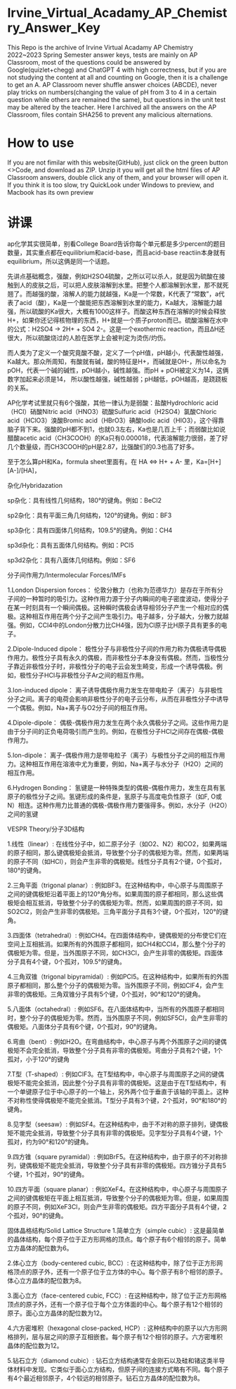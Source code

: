 # Irvine_Virtual_Acadamy_AP_Chemistry_Answer_Key
This Repo is the archive of Irvine Virtual Acadamy AP Chemistry 2022~2023 Spring Semester answer keys, tests are mainly on AP Classroom, most of the questions could be answered by Google(quizlet+chegg) and ChatGPT 4 with high correctness, but if you are not studying the content at all and counting on Google, then it is a challenge to get an A. AP Classroom never shuffle answer choices (ABCDE), never play tricks on numbers(changing the value of pH from 3 to 4 in a certain question while others are remained the same), but questions in the unit test may be altered by the teacher. Here I archived all the answers on the AP Classroom, files contain SHA256 to prevent any malicious alternations. 
# How to use
If you are not fimilar with this website(GitHub), just click on the green button <>Code, and download as ZIP. Unzip it you will get all the html files of AP Classroom answers, double click any of them, and your browser will open it. If you think it is too slow, try QuickLook under Windows to preview, and Macbook has its own preview

# 讲课
ap化学其实很简单，别看College Board告诉你每个单元都是多少percent的题目数量，其实重点都在equilibrium和acid-base，而且acid-base reactiin本身就有equilibrium，所以这俩是同一个话题。

先讲点基础概念，强酸，例如H2SO4硫酸，之所以可以杀人，就是因为硫酸在接触到人的皮肤之后，可以把人皮肤溶解到水里。把整个人都溶解到水里，那不就死翘了。而越强的酸，溶解人的能力就越强，Ka是一个常数，K代表了“常数”，a代表了acid（酸），Ka是一个酸能把东西溶解到水里的能力，Ka越大，溶解能力越强，所以硫酸的Ka很大，大概有1000这样子。而酸这种东西在溶解的时候会释放H+，如果你还记得核物理的东西，H+就是一个质子proton而已。硫酸溶解在水中的公式：H2SO4 → 2H+ + SO4 2-。这是一个exothermic reaction，而且ΔH还很大，所以硫酸烧过的人脸在医学上会被判定为烫伤/灼伤。

而人类为了定义一个酸究竟酸不酸，定义了一个pH值，pH越小，代表酸性越强，Ka越大。那众所周知，有酸就有碱，酸的特征是H+，而碱就是OH-，所以命名为pOH，代表一个碱的碱性，pOH越小，碱性越强。而pH + pOH被定义为14，这俩数字加起来必须是14， 所以酸性越强，碱性越弱；pH越低，pOH越高，是跷跷板的关系。

AP化学考试里就只有6个强酸，其他一律认为是弱酸：盐酸Hydrochloric acid（HCl）硝酸Nitric acid（HNO3）硫酸Sulfuric acid（H2SO4）氯酸Chloric acid（HClO3）溴酸Bromic acid（HBrO3）碘酸Iodic acid（HIO3），这个得靠脑子背下来。强酸的pH都不到1，也就0.3左右，Ka也是几百上千；而弱酸比如说醋酸acetic acid（CH3COOH）的Ka只有0.000018，代表溶解能力很弱，差了好几个数量级，而CH3COOH的pH是2.87，比强酸们的0.3也高了好多。

至于怎么算pH和Ka，formula sheet里面有。在 HA <=> H+ + A- 里，Ka=[H+][A-]/[HA]，



杂化/Hybridazation

sp杂化：具有线性几何结构，180°的键角。例如：BeCl2

sp2杂化：具有平面三角几何结构，120°的键角。例如：BF3

sp3杂化：具有四面体几何结构，109.5°的键角。例如：CH4

sp3d杂化：具有五面体几何结构。例如：PCl5

sp3d2杂化：具有八面体几何结构。例如：SF6


分子间作用力/Intermolecular Forces/IMFs

1.London Dispersion forces：
伦敦分散力（也称为范德华力）是存在于所有分子间的一种暂时的吸引力。这种作用力源于分子内瞬间的电子密度波动，使得分子在某一时刻具有一个瞬间偶极。这种瞬时偶极会诱导相邻分子产生一个相对应的偶极。这种相互作用在两个分子之间产生吸引力。电子越多，分子越大，分散力就越强。例如，CCl4中的London分散力比CH4强，因为Cl原子比H原子具有更多的电子。

2.Dipole-Induced dipole：
极性分子与非极性分子间的作用力称为偶极诱导偶极作用力。极性分子具有永久的偶极，而非极性分子本身没有偶极。然而，当极性分子靠近非极性分子时，非极性分子的电子云会发生畸变，形成一个诱导偶极。例如，极性分子HCl与非极性分子Ar之间的相互作用。

3.Ion-induced dipole：
离子诱导偶极作用力发生在带电粒子（离子）与非极性分子之间。离子的电荷会影响非极性分子的电子云分布，从而在非极性分子中诱导一个偶极。例如，Na+离子与O2分子间的相互作用。

4.Dipole-dipole：
偶极-偶极作用力发生在两个永久偶极分子之间。这些作用力是由于分子间的正负电荷吸引而产生的。例如，在极性分子HCl之间存在偶极-偶极作用力。

5.Ion-dipole：
离子-偶极作用力是带电粒子（离子）与极性分子之间的相互作用力。这种相互作用在溶液中尤为重要，例如，Na+离子与水分子（H2O）之间的相互作用。

6.Hydrogen Bonding：
氢键是一种特殊类型的偶极-偶极作用力，发生在具有氢原子的极性分子之间。氢键形成的条件是，氢原子与高度电负性原子（如F, O或N）相连。这种作用力比普通的偶极-偶极作用力要强得多。例如，水分子（H2O）之间的氢键


VESPR Theory/分子3D结构

1.线性（linear）: 在线性分子中，如二原子分子（如O2、N2）和CO2，如果两端的原子相同，那么键偶极矩会抵消，导致整个分子的偶极矩为零。然而，如果两端的原子不同（如HCl），则会产生非零的偶极矩。线性分子具有2个键，0个孤对，180°的键角。

2.三角平面（trigonal planar）: 例如BF3。在这种结构中，中心原子与周围原子之间的键偶极矩沿着平面上的120°角分布。如果周围的原子都相同，那么这些偶极矩会相互抵消，导致整个分子的偶极矩为零。然而，如果周围的原子不同，如SO2Cl2，则会产生非零的偶极矩。三角平面分子具有3个键，0个孤对，120°的键角。

3.四面体（tetrahedral）: 例如CH4。在四面体结构中，键偶极矩的分布使它们在空间上互相抵消。如果所有的外围原子都相同，如CH4和CCl4，那么整个分子的偶极矩为零。但是，当外围原子不同，如CH3Cl，会产生非零的偶极矩。四面体分子具有4个键，0个孤对，109.5°的键角。

4.三角双锥（trigonal bipyramidal）: 例如PCl5。在这种结构中，如果所有的外围原子都相同，那么整个分子的偶极矩为零。当外围原子不同，例如ClF4，会产生非零的偶极矩。三角双锥分子具有5个键，0个孤对，90°和120°的键角。

5.八面体（octahedral）: 例如SF6。在八面体结构中，当所有的外围原子都相同时，整个分子的偶极矩为零。然而，当外围原子不同，例如SF5Cl，会产生非零的偶极矩。八面体分子具有6个键，0个孤对，90°的键角。

6.弯曲（bent）: 例如H2O。在弯曲结构中，中心原子与两个外围原子之间的键偶极矩不会完全抵消，导致整个分子具有非零的偶极矩。弯曲分子具有2个键，1个孤对，小于120°的键角

7.T型（T-shaped）: 例如ClF3。在T型结构中，中心原子与周围原子之间的键偶极矩不能完全抵消，因此整个分子具有非零的偶极矩。这是由于在T型结构中，有一个单键原子位于中心原子的一个轴上，另外两个位于垂直于该轴的平面上。这种不对称性使得偶极矩不能完全抵消。T型分子具有3个键，2个孤对，90°和180°的键角。

8.见字型（seesaw）: 例如SF4。在这种结构中，由于不对称的原子排列，键偶极矩不能完全抵消，导致整个分子具有非零的偶极矩。见字型分子具有4个键，1个孤对，约为90°和120°的键角。

9.四方锥（square pyramidal）: 例如BrF5。在这种结构中，由于原子的不对称排列，键偶极矩不能完全抵消，导致整个分子具有非零的偶极矩。四方锥分子具有5个键，1个孤对，90°的键角。

10.四方平面（square planar）: 例如XeF4。在这种结构中，中心原子与周围原子之间的键偶极矩在平面上相互抵消，导致整个分子的偶极矩为零。但是，如果周围的原子不同，例如XeF3Cl，则会产生非零的偶极矩。四方平面分子具有4个键，2个孤对，90°的键角。


固体晶格结构/Solid Lattice Structure
1.简单立方（simple cubic）: 这是最简单的晶体结构，每个原子位于正方形网格的顶点。每个原子有6个相邻的原子。简单立方晶体的配位数为6。

2.体心立方（body-centered cubic, BCC）: 在这种结构中，除了位于正方形网格顶点的原子外，还有一个原子位于立方体的中心。每个原子有8个相邻的原子。体心立方晶体的配位数为8。

3.面心立方（face-centered cubic, FCC）: 在这种结构中，除了位于正方形网格顶点的原子外，还有一个原子位于每个立方体面的中心。每个原子有12个相邻的原子。面心立方晶体的配位数为12。

4.六方密堆积（hexagonal close-packed, HCP）: 这种结构中的原子以六方形网格排列，层与层之间的原子互相嵌套。每个原子有12个相邻的原子。六方密堆积晶体的配位数为12。

5.钻石立方（diamond cubic）: 钻石立方结构通常在金刚石以及硅和锗这类半导体材料中发现。它类似于面心立方结构，但原子间的连接方式略有不同。每个原子有4个最近相邻原子，4个较远的相邻原子。钻石立方晶体的配位数为8。

